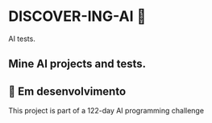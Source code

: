 # DISCOVER-ING-AI 🧠 
AI tests.

## Mine AI projects and tests.

## 🚧 Em desenvolvimento
This project is part of a 122-day AI programming challenge

